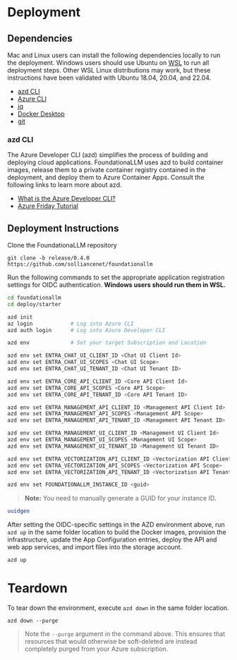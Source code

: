 # Deployment

## Dependencies

Mac and Linux users can install the following dependencies locally to run the deployment. Windows users should use Ubuntu on [WSL](https://learn.microsoft.com/en-us/windows/wsl/install) to run all deployment steps. Other WSL Linux distributions may work, but these instructions have been validated with Ubuntu 18.04, 20.04, and 22.04.

- [azd CLI](https://learn.microsoft.com/en-us/azure/developer/azure-developer-cli/install-azd)
- [Azure CLI](https://learn.microsoft.com/en-us/cli/azure/install-azure-cli)
- [jq](https://jqlang.github.io/jq/download/)
- [Docker Desktop](https://www.docker.com/products/docker-desktop/)
- [git](https://git-scm.com/downloads)

### azd CLI

The Azure Developer CLI (azd) simplifies the process of building and deploying cloud applications. FoundationaLLM uses azd to build container images, release them to a private container registry contained in the deployment, and deploy them to Azure Container Apps. Consult the following links to learn more about azd.

- [What is the Azure Developer CLI?](https://learn.microsoft.com/en-us/azure/developer/azure-developer-cli/overview)
- [Azure Friday Tutorial](https://www.youtube.com/watch?v=VTk-FhJyo7s)

## Deployment Instructions

Clone the FoundationaLLM repository

```pwsh
git clone -b release/0.4.0 https://github.com/solliancenet/foundationallm
```

Run the following commands to set the appropriate application registration settings for OIDC authentication. **Windows users should run them in WSL.**

```bash
cd foundationallm
cd deploy/starter

azd init
az login            # Log into Azure CLI
azd auth login      # Log into Azure Developer CLI

azd env             # Set your target Subscription and Location

azd env set ENTRA_CHAT_UI_CLIENT_ID <Chat UI Client Id>
azd env set ENTRA_CHAT_UI_SCOPES <Chat UI Scope>
azd env set ENTRA_CHAT_UI_TENANT_ID <Chat UI Tenant ID>

azd env set ENTRA_CORE_API_CLIENT_ID <Core API Client Id>
azd env set ENTRA_CORE_API_SCOPES <Core API Scope>
azd env set ENTRA_CORE_API_TENANT_ID <Core API Tenant ID>

azd env set ENTRA_MANAGEMENT_API_CLIENT_ID <Management API Client Id>
azd env set ENTRA_MANAGEMENT_API_SCOPES <Management API Scope>
azd env set ENTRA_MANAGEMENT_API_TENANT_ID <Management API Tenant ID>

azd env set ENTRA_MANAGEMENT_UI_CLIENT_ID <Management UI Client Id>
azd env set ENTRA_MANAGEMENT_UI_SCOPES <Management UI Scope>
azd env set ENTRA_MANAGEMENT_UI_TENANT_ID <Management UI Tenant ID>

azd env set ENTRA_VECTORIZATION_API_CLIENT_ID <Vectorization API Client Id>
azd env set ENTRA_VECTORIZATION_API_SCOPES <Vectorization API Scope>
azd env set ENTRA_VECTORIZATION_API_TENANT_ID <Vectorization API Tenant ID>

azd env set FOUNDATIONALLM_INSTANCE_ID <guid>
```

>**Note:** You need to manually generate a GUID for your instance ID.

```bash
uuidgen
```

After setting the OIDC-specific settings in the AZD environment above, run `azd up` in the same folder location to build the Docker images, provision the infrastructure, update the App Configuration entries, deploy the API and web app services, and import files into the storage account.

```bash
azd up
```

# Teardown

To tear down the environment, execute `azd down` in the same folder location.

```pwsh
azd down --purge
```

> Note the `--purge` argument in the command above. This ensures that resources that would otherwise be soft-deleted are instead completely purged from your Azure subscription.
